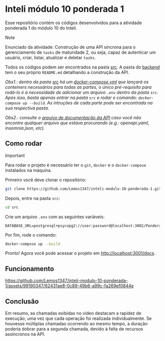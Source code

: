 # Inteli módulo 10 ponderada 1

Esse repositório contém os códigos desenvolvidos para a atividade ponderada 1 do módulo 10 do Inteli.

> [!NOTE]
> Enunciado da atividade: Construção de uma API síncrona para o gerenciamento de `tasks` de maturidade 2, ou seja, capaz de autenticar um usuário, criar, listar, atualizar e deletar `tasks`.

Todos os códigos podem ser encontrados na pasta [src](./src). A pasta do [backend](./src/backend-sync/) tem o seu próprio `README.md` detalhando a construção da API.

_Obs1.: dentro da pasta [src](./src) há um [docker-compose.yml](./src/docker-compose.yml) que lançará os conteiners necessários para todas as partes, o único pré-requisito para rodá-lo é a necessidade de adicionar um arquivo `.env` dentro da pasta `src`. Após isso, basta apenas entrar na pasta `src` e rodar o comando: `docker-compose up --build`. As intruções de cada parte pode ser encontrada na sua respectiva pasta._

_Obs2.: consulte o [arquivo de documentação da API](./src/backend-sync/README.md) caso você não encontre qualquer arquivo que estava procurando (e.g.: openapi.yaml, insomnia.json, etc)._

## Como rodar

> [!IMPORTANT]
> Para rodar o projeto é necessário ter o `git`, `docker` e o `docker-compose` instalados na máquina.

Primeiro você deve clonar o repositório:

```bash
git clone https://github.com/Lemos1347/inteli-modulo-10-ponderada-1.git
```

Depois, entre na pasta `src`:

```bash
cd src
```

Crie um arquivo `.env` com as seguintes variáveis:

```env
DATABASE_URL=postgresql+psycopg2://user:password@localhost:3002/Ponderada1M10
```

Por fim, rode o comando:

```bash
docker-compose up --build
```

Pronto! Agora você pode acessar o projeto em [http://localhost:3001/docs](http://localhost:3001/docs).

## Funcionamento

https://github.com/Lemos1347/inteli-modulo-10-ponderada-1/assets/99190347/62431ae8-0c89-49b6-a99c-fa269ef0844e

## Conclusão

Em resumo, as chamadas exibidas no vídeo destacam a rapidez de execução, uma vez que cada operação foi realizada individualmente. Se houvesse múltiplas chamadas ocorrendo ao mesmo tempo, a duração poderia dobrar para a segunda chamada, devido à falta de recursos assíncronos na API.
